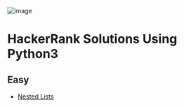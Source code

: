 ![image](https://user-images.githubusercontent.com/84894614/149536483-0793637c-d824-41cb-aec5-d381565143fa.png)

# HackerRank Solutions Using Python3

## Easy 
- [Nested Lists](https://github.com/RanaAbdulrhman/HakerRank_Practice/edit/main/NestedLists.py)
